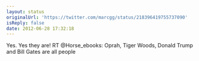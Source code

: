 ```yaml
---
layout: status
originalUrl: 'https://twitter.com/marcgg/status/218396419755737090'
isReply: false
date: 2012-06-28 17:32:18
---
```


Yes. Yes they are! RT @Horse_ebooks: Oprah, Tiger Woods, Donald Trump and Bill Gates are all people
